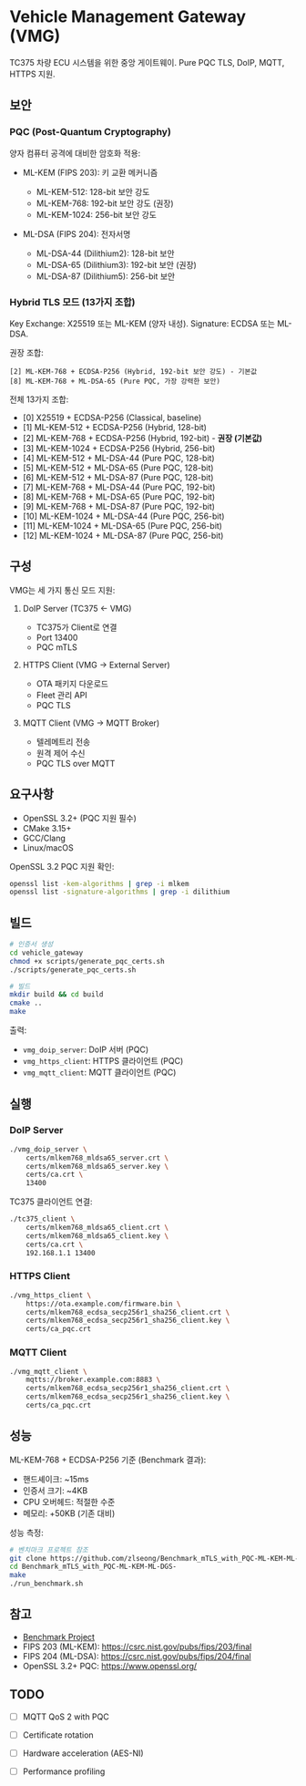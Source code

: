 # Vehicle Management Gateway (VMG)

TC375 차량 ECU 시스템을 위한 중앙 게이트웨이.
Pure PQC TLS, DoIP, MQTT, HTTPS 지원.

## 보안

### PQC (Post-Quantum Cryptography)

양자 컴퓨터 공격에 대비한 암호화 적용:

- ML-KEM (FIPS 203): 키 교환 메커니즘
  - ML-KEM-512: 128-bit 보안 강도
  - ML-KEM-768: 192-bit 보안 강도 (권장)
  - ML-KEM-1024: 256-bit 보안 강도

- ML-DSA (FIPS 204): 전자서명
  - ML-DSA-44 (Dilithium2): 128-bit 보안
  - ML-DSA-65 (Dilithium3): 192-bit 보안 (권장)
  - ML-DSA-87 (Dilithium5): 256-bit 보안

### Hybrid TLS 모드 (13가지 조합)

Key Exchange: X25519 또는 ML-KEM (양자 내성).
Signature: ECDSA 또는 ML-DSA.

권장 조합:
```
[2] ML-KEM-768 + ECDSA-P256 (Hybrid, 192-bit 보안 강도) - 기본값
[8] ML-KEM-768 + ML-DSA-65 (Pure PQC, 가장 강력한 보안)
```

전체 13가지 조합:
- [0] X25519 + ECDSA-P256 (Classical, baseline)
- [1] ML-KEM-512 + ECDSA-P256 (Hybrid, 128-bit)
- [2] ML-KEM-768 + ECDSA-P256 (Hybrid, 192-bit) - **권장 (기본값)**
- [3] ML-KEM-1024 + ECDSA-P256 (Hybrid, 256-bit)
- [4] ML-KEM-512 + ML-DSA-44 (Pure PQC, 128-bit)
- [5] ML-KEM-512 + ML-DSA-65 (Pure PQC, 128-bit)
- [6] ML-KEM-512 + ML-DSA-87 (Pure PQC, 128-bit)
- [7] ML-KEM-768 + ML-DSA-44 (Pure PQC, 192-bit)
- [8] ML-KEM-768 + ML-DSA-65 (Pure PQC, 192-bit)
- [9] ML-KEM-768 + ML-DSA-87 (Pure PQC, 192-bit)
- [10] ML-KEM-1024 + ML-DSA-44 (Pure PQC, 256-bit)
- [11] ML-KEM-1024 + ML-DSA-65 (Pure PQC, 256-bit)
- [12] ML-KEM-1024 + ML-DSA-87 (Pure PQC, 256-bit)

## 구성

VMG는 세 가지 통신 모드 지원:

1. DoIP Server (TC375 ← VMG)
   - TC375가 Client로 연결
   - Port 13400
   - PQC mTLS

2. HTTPS Client (VMG → External Server)
   - OTA 패키지 다운로드
   - Fleet 관리 API
   - PQC TLS

3. MQTT Client (VMG → MQTT Broker)
   - 텔레메트리 전송
   - 원격 제어 수신
   - PQC TLS over MQTT

## 요구사항

- OpenSSL 3.2+  (PQC 지원 필수)
- CMake 3.15+
- GCC/Clang
- Linux/macOS

OpenSSL 3.2 PQC 지원 확인:
```bash
openssl list -kem-algorithms | grep -i mlkem
openssl list -signature-algorithms | grep -i dilithium
```

## 빌드

```bash
# 인증서 생성
cd vehicle_gateway
chmod +x scripts/generate_pqc_certs.sh
./scripts/generate_pqc_certs.sh

# 빌드
mkdir build && cd build
cmake ..
make
```

출력:
- `vmg_doip_server`: DoIP 서버 (PQC)
- `vmg_https_client`: HTTPS 클라이언트 (PQC)
- `vmg_mqtt_client`: MQTT 클라이언트 (PQC)

## 실행

### DoIP Server

```bash
./vmg_doip_server \
    certs/mlkem768_mldsa65_server.crt \
    certs/mlkem768_mldsa65_server.key \
    certs/ca.crt \
    13400
```

TC375 클라이언트 연결:
```bash
./tc375_client \
    certs/mlkem768_mldsa65_client.crt \
    certs/mlkem768_mldsa65_client.key \
    certs/ca.crt \
    192.168.1.1 13400
```

### HTTPS Client

```bash
./vmg_https_client \
    https://ota.example.com/firmware.bin \
    certs/mlkem768_ecdsa_secp256r1_sha256_client.crt \
    certs/mlkem768_ecdsa_secp256r1_sha256_client.key \
    certs/ca_pqc.crt
```

### MQTT Client

```bash
./vmg_mqtt_client \
    mqtts://broker.example.com:8883 \
    certs/mlkem768_ecdsa_secp256r1_sha256_client.crt \
    certs/mlkem768_ecdsa_secp256r1_sha256_client.key \
    certs/ca_pqc.crt
```

## 성능

ML-KEM-768 + ECDSA-P256 기준 (Benchmark 결과):

- 핸드셰이크: ~15ms
- 인증서 크기: ~4KB
- CPU 오버헤드: 적절한 수준
- 메모리: +50KB (기존 대비)

성능 측정:
```bash
# 벤치마크 프로젝트 참조
git clone https://github.com/zlseong/Benchmark_mTLS_with_PQC-ML-KEM-ML-DGS-.git
cd Benchmark_mTLS_with_PQC-ML-KEM-ML-DGS-
make
./run_benchmark.sh
```

## 참고

- [Benchmark Project](https://github.com/zlseong/Benchmark_mTLS_with_PQC-ML-KEM-ML-DGS-.git)
- FIPS 203 (ML-KEM): https://csrc.nist.gov/pubs/fips/203/final
- FIPS 204 (ML-DSA): https://csrc.nist.gov/pubs/fips/204/final
- OpenSSL 3.2+ PQC: https://www.openssl.org/

## TODO

- [ ] MQTT QoS 2 with PQC
- [ ] Certificate rotation
- [ ] Hardware acceleration (AES-NI)
- [ ] Performance profiling


